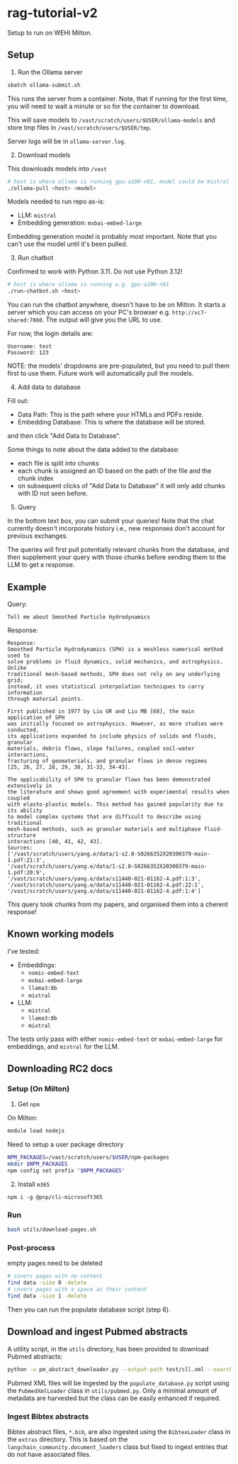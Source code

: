 # rag-tutorial-v2

Setup to run on WEHI Milton.

## Setup

1. Run the Ollama server

```bash
sbatch ollama-submit.sh
```

This runs the server from a container. Note, that if running for the first time, 
you will need to wait a minute or so for the container to download.

This will save models to `/vast/scratch/users/$USER/ollama-models` and store tmp 
files in `/vast/scratch/users/$USER/tmp`.

Server logs will be in `ollama-server.log`.

2. Download models

This downloads models into `/vast`

```bash
# host is where ollama is running gpu-a100-n01, model could be mistral
./ollama-pull <host> <model>
```

Models needed to run repo as-is:

* LLM: `mistral`
* Embedding generation: `mxbai-embed-large`

Embedding generation model is probably most important. Note that you can't use 
the model until it's been pulled.

3. Run chatbot

Confirmed to work with Python 3.11. Do not use Python 3.12!

```bash
# host is where ollama is running e.g. gpu-a100-n01
./run-chatbot.sh <host>
```

You can run the chatbot anywhere, doesn't have to be on Milton. It starts a
server which you can access on your PC's browser e.g. `http://vc7-shared:7860`.
The output will give you the URL to use.

For now, the login details are:

```
Username: test
Password: 123
```

NOTE: the models' dropdowns are pre-populated, but you need to pull them first 
to use them. Future work will automatically pull the models.

4. Add data to database

Fill out:
* Data Path: This is the path where your HTMLs and PDFs reside.
* Embedding Database: This is where the database will be stored.

and then click "Add Data to Database".

Some things to note about the data added to the database:
* each file is split into chunks
* each chunk is assigned an ID based on the path of the file and the chunk index
* on subsequent clicks of "Add Data to Database" it will only add chunks with ID not seen before.

5. Query

In the bottom text box, you can submit your queries! Note that the chat
currently doesn't incorporate history i.e., new responses don't account for
previous exchanges.

The queries will first pull potentially relevant chunks from the database, and
then supplement your query with those chunks before sending them to the LLM to
get a response.

## Example

Query:
```
Tell me about Smoothed Particle Hydrodynamics
```

Response:

```output
Response:
Smoothed Particle Hydrodynamics (SPH) is a meshless numerical method used to 
solve problems in fluid dynamics, solid mechanics, and astrophysics. Unlike 
traditional mesh-based methods, SPH does not rely on any underlying grid; 
instead, it uses statistical interpolation techniques to carry information 
through material points.

First published in 1977 by Liu GR and Liu MB [68], the main application of SPH 
was initially focused on astrophysics. However, as more studies were conducted, 
its applications expanded to include physics of solids and fluids, granular 
materials, debris flows, slope failures, coupled soil-water interactions, 
fracturing of geomaterials, and granular flows in dense regimes 
[25, 26, 27, 28, 29, 30, 31-33, 34-43].

The applicability of SPH to granular flows has been demonstrated extensively in 
the literature and shows good agreement with experimental results when coupled 
with elasto-plastic models. This method has gained popularity due to its ability 
to model complex systems that are difficult to describe using traditional 
mesh-based methods, such as granular materials and multiphase fluid-structure 
interactions [40, 41, 42, 43].
Sources:
['/vast/scratch/users/yang.e/data/1-s2.0-S0266352X20300379-main-1.pdf:21:3', 
'/vast/scratch/users/yang.e/data/1-s2.0-S0266352X20300379-main-1.pdf:20:9', 
'/vast/scratch/users/yang.e/data/s11440-021-01162-4.pdf:1:3', 
'/vast/scratch/users/yang.e/data/s11440-021-01162-4.pdf:22:1', 
'/vast/scratch/users/yang.e/data/s11440-021-01162-4.pdf:1:4']
```

This query took chunks from my papers, and organised them into a cherent
response!

## Known working models

I've tested:

* Embeddings:
    * `nomic-embed-text`
    * `mxbai-embed-large`
    * `llama3:8b`
    * `mixtral`
* LLM:
    * `mistral`
    * `llama3:8b`
    * `mixtral`

The tests only pass with either `nomic-embed-text` or `mxbai-embed-large` for embeddings,
and `mistral` for the LLM.

## Downloading RC2 docs

### Setup (On Milton)

1. Get `npm`

On Milton:

```bash
module load nodejs
```

Need to setup a user package directory

```bash
NPM_PACKAGES=/vast/scratch/users/$USER/npm-packages
mkdir $NPM_PACKAGES
npm config set prefix "$NPM_PACKAGES"
```

2. Install `m365`

```
npm i -g @pnp/cli-microsoft365
```

### Run

```bash
bash utils/download-pages.sh
```

### Post-process

empty pages need to be deleted

```bash
# covers pages with no content
find data -size 0 -delete
# covers pages with a space as their content
find data -size 1 -delete
```

Then you can run the populate database script (step 6).

## Download and ingest Pubmed abstracts
A utility script, in the `utils` directory, has been provided to download Pubmed abstracts:
```bash
python -u pm_abstract_downloader.py --output-path test/cll.xml --search-term 'chronic lymphocytic leukemia[Text Word]) AND (("2020/01/01"[Date - Publication] : "3000"[Date - Publication])' --max-records 10000
```
Pubmed XML files will be ingested by the `populate_database.py` script using the `PubmedXmlLoader` class in `utils/pubmed.py`. Only a minimal amount of metadata are harvested but the class can be easily enhanced if required.

### Ingest Bibtex abstracts
Bibtex abstract files, `*.bib`, are also ingested using the `BibtexLoader` class in the `extras` directory. This is based on the `langchain_community.document_loaders` class but fixed to ingest entries that do not have associated files.
